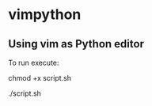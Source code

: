 # vimpython
Using vim as Python editor
---------------------------

To run execute:

chmod +x script.sh    

./script.sh
